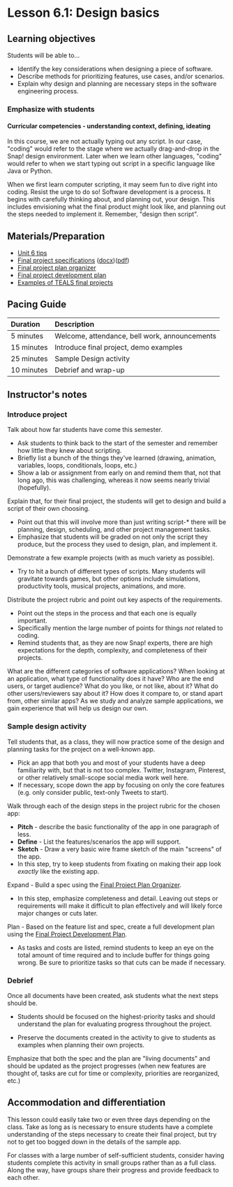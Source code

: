 # Lesson 6.1: Design basics

## Learning objectives

Students will be able to...

* Identify the key considerations when designing a piece of software.
* Describe methods for prioritizing features, use cases, and/or scenarios.
* Explain why design and planning are necessary steps in the software engineering process.

### Emphasize with students

#### Curricular competencies - understanding context, defining, ideating

In this course, we are not actually typing out any script.  In our case, "coding" would refer to the stage where we actually drag-and-drop in the Snap! design environment.   Later when we learn other languages, "coding" would refer to when we start typing out script in a specific language like Java or Python.

When we first learn computer scripting, it may seem fun to dive right into coding.  Resist the urge to do so!
Software development is a process.  It begins with carefully thinking about, and planning out, your design.  This includes envisioning what the final product might look like, and planning out the steps needed to implement it.    Remember,  "design then script".  

## Materials/Preparation

* [Unit 6 tips](unit_6_tips.md)
* [Final project specifications][] ([docx][])([pdf][])
* [Final project plan organizer][]
* [Final project development plan][]
* [Examples of TEALS final projects](https://youtu.be/aV6LFVXxd34)

## Pacing Guide

| Duration  | Description                                   |
| :--------- | :-------------------------------------- |
| 5 minutes | Welcome, attendance, bell work, announcements |
| 15 minutes | Introduce final project, demo examples |
| 25 minutes | Sample Design activity |
| 10 minutes | Debrief and wrap-up|

## Instructor's notes

### Introduce project

Talk about how far students have come this semester.

* Ask students to think back to the start of the semester and remember how little they knew about scripting.
* Briefly list a bunch of the things they've learned (drawing, animation, variables, loops, conditionals, loops, etc.)
* Show a lab or assignment from early on and remind them that, not that long ago, this was challenging, whereas it now seems nearly trivial (hopefully).

Explain that, for their final project, the students will get to design and build a script of their own choosing.

* Point out that this will involve more than just writing script-* there will be planning, design, scheduling, and other project management tasks.
* Emphasize that students will be graded on not only the script they produce, but the process they used to design, plan, and implement it.

Demonstrate a few example projects (with as much variety as possible).
  
* Try to hit a bunch of different types of scripts.  Many students will gravitate towards games, but other options include simulations, productivity tools, musical projects, animations, and more.

Distribute the project rubric and point out key aspects of the requirements.

* Point out the steps in the process and that each one is equally important.
* Specifically mention the large number of points for things _not_ related to coding.
* Remind students that, as they are now Snap! experts, there are high expectations for the depth, complexity, and completeness of their projects.

 What are the different categories of software applications?  When looking at an application, what type of functionality does it have?  Who are the end users, or target audience?  What do you like, or not like, about it?  What do other users/reviewers say about it?  How does it compare to, or stand apart from, other similar apps? As we study and analyze sample applications, we gain experience that will help us design our own.

### Sample design activity

Tell students that, as a class, they will now practice some of the design and planning tasks for the project on a well-known app.

* Pick an app that both you and most of your students have a deep familiarity with, but that is not too complex.  Twitter, Instagram, Pinterest, or other relatively small-scope social media work well here.
* If necessary, scope down the app by focusing on only the core features (e.g. only consider public, text-only Tweets to start).

Walk through each of the design steps in the project rubric for the chosen app:

* **Pitch** - describe the basic functionality of the app in one paragraph of less.
* **Define** - List the features/scenarios the app will support.
* **Sketch** - Draw a very basic wire frame sketch of the main "screens" of the app.
* In this step, try to keep students from fixating on making their app look _exactly_ like the existing app.

Expand - Build a spec using the [Final Project Plan Organizer][].

* In this step, emphasize completeness and detail.  Leaving out steps or requirements will make it difficult to plan effectively and will likely force major changes or cuts later.

Plan - Based on the feature list and spec, create a full development plan using the [Final Project Development Plan][].

* As tasks and costs are listed, remind students to keep an eye on the total amount of time required and to include buffer for things going wrong.  Be sure to prioritize tasks so that cuts can be made if necessary.

### Debrief

Once all documents have been created, ask students what the next steps should be.

* Students should be focused on the highest-priority tasks and should understand the plan for evaluating progress throughout the project.

* Preserve the documents created in the activity to give to students as examples when planning their own projects.

Emphasize that both the spec and the plan are "living documents" and should be updated as the project progresses (when new features are thought of, tasks are cut for time or complexity, priorities are reorganized, etc.)

## Accommodation and differentiation

This lesson could easily take two or even three days depending on the class.  Take as long as is necessary to ensure students have a complete understanding of the steps necessary to create their final project, but try not to get too bogged down in the details of the sample app.

For classes with a large number of self-sufficient students, consider having students complete this activity in small groups rather than as a full class.  Along the way, have groups share their progress and provide feedback to each other.

[Final Project Plan Organizer]: https://github.com/TEALSK12/introduction-to-computer-science/blob/master/Unit%206%20Word/Final%20Project%20Plan%20Organizer.docx?raw=true
[Final Project Development Plan]: https://github.com/TEALSK12/introduction-to-computer-science/blob/master/Unit%206%20Word/Final%20Project%20Development%20Plan.docx?raw=true
[Final Project Specifications]: project_6.md
[docx]: https://github.com/TEALSK12/introduction-to-computer-science/blob/master/Projects/Projects%20Word/Project%206%20Final%20Project.docx?raw=true
[pdf]: https://github.com/TEALSK12/introduction-to-computer-science/blob/master/Projects/Projects%20PDF/Project%206%20Final%20Project.pdf?raw=true